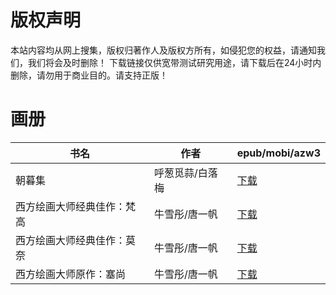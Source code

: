 # 版权声明

本站内容均从网上搜集，版权归著作人及版权方所有，如侵犯您的权益，请通知我们，我们将会及时删除！ 下载链接仅供宽带测试研究用途，请下载后在24小时内删除，请勿用于商业目的。请支持正版！

# 画册

| 书名 | 作者 | epub/mobi/azw3 |
| --- | --- | --- |
| 朝暮集 | 呼葱觅蒜/白落梅 | [下载](https://url89.ctfile.com/f/31084289-1375499764-44bbfc?p=8866) |
| 西方绘画大师经典佳作：梵高 | 牛雪彤/唐一帆 | [下载](https://url89.ctfile.com/f/31084289-1357026721-4828bc?p=8866) |
| 西方绘画大师经典佳作：莫奈 | 牛雪彤/唐一帆 | [下载](https://url89.ctfile.com/f/31084289-1357026718-ecf462?p=8866) |
| 西方绘画大师原作：塞尚 | 牛雪彤/唐一帆 | [下载](https://url89.ctfile.com/f/31084289-1357026727-604405?p=8866) |
